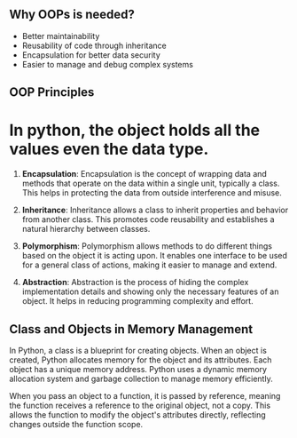 
## Why OOPs is needed?
- Better maintainability
- Reusability of code through inheritance
- Encapsulation for better data security
- Easier to manage and debug complex systems

## OOP Principles

# In python, the object holds all the values even the data type. 

1. **Encapsulation**: Encapsulation is the concept of wrapping data and methods that operate on the data within a single unit, typically a class. This helps in protecting the data from outside interference and misuse.

2. **Inheritance**: Inheritance allows a class to inherit properties and behavior from another class. This promotes code reusability and establishes a natural hierarchy between classes.

3. **Polymorphism**: Polymorphism allows methods to do different things based on the object it is acting upon. It enables one interface to be used for a general class of actions, making it easier to manage and extend.

4. **Abstraction**: Abstraction is the process of hiding the complex implementation details and showing only the necessary features of an object. It helps in reducing programming complexity and effort.

## Class and Objects in Memory Management

In Python, a class is a blueprint for creating objects. When an object is created, Python allocates memory for the object and its attributes. Each object has a unique memory address. Python uses a dynamic memory allocation system and garbage collection to manage memory efficiently.

When you pass an object to a function, it is passed by reference, meaning the function receives a reference to the original object, not a copy. This allows the function to modify the object's attributes directly, reflecting changes outside the function scope.
